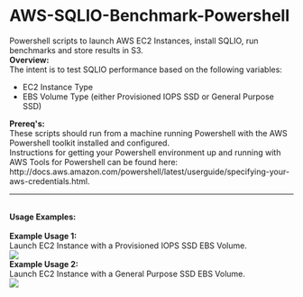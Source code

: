# AWS-SQLIO-Benchmark-Powershell
Powershell scripts to launch AWS EC2 Instances, install SQLIO, run benchmarks and store results in S3.
<br>
<b>Overview:</b>
<br>
The intent is to test SQLIO performance based on the following variables:
<ul>
<li> EC2 Instance Type
<li> EBS Volume Type (either Provisioned IOPS SSD or General Purpose SSD)
</ul>
<b>Prereq's:</b>
<br>
These scripts should run from a machine running Powershell with the AWS Powershell toolkit installed and configured. <br>
Instructions for getting your Powershell environment up and running with AWS Tools for Powershell can be found here: http://docs.aws.amazon.com/powershell/latest/userguide/specifying-your-aws-credentials.html.
<br>
<hr>
<br>
<b>Usage Examples:</b>
<br>
<br>
<b>Example Usage 1:</b> 
<br>
Launch EC2 Instance with a Provisioned IOPS SSD EBS Volume.
<br>
<img src="https://s3.amazonaws.com/russell.day/SQLIOBenchmark_Example_Usage_IOPS_v2.png">
<br>
<b>Example Usage 2:</b> 
<br>
Launch EC2 Instance with a General Purpose SSD EBS Volume.
<br>
<img src="https://s3.amazonaws.com/russell.day/SQLIOBenchmark_Example_Usage_GP2.png">
